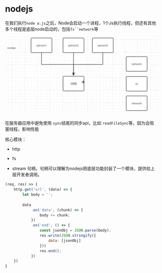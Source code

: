 # nodejs

在我们执行`node a.js`之后，Node会启动一个进程，1个Js执行线程，但还有其他多个线程是底层node启动的，包括`fs``network`等

![node启动的单线程](./imgs/node-single-thread.jpg)

在服务器应用中避免使用 `sync`结尾的同步api，比如 `readFileSync`等，因为会阻塞线程，影响性能

核心模块：

- http

- fs

- stream 句柄，句柄可以理解为nodejs把底层功能封装了一个模块，提供给上层开发者调用。

```js
(req, res) => {
    http.get('url', (data) => {
        let body = '';
    
        data
            .on('data', (chunk) => {
                body += chunk;
            })
            .on('end', () => {
                const jsonObj = JSON.parse(body);
                res.write(JSON.stringify({
                    data: [jsonObj]
                }))
                res.end();
            })
    })
}

```